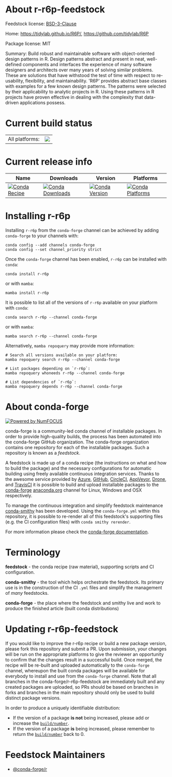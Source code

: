 About r-r6p-feedstock
=====================

Feedstock license: [BSD-3-Clause](https://github.com/conda-forge/r-r6p-feedstock/blob/main/LICENSE.txt)

Home: https://tidylab.github.io/R6P/, https://github.com/tidylab/R6P

Package license: MIT

Summary: Build robust and maintainable software with object-oriented design patterns in R. Design patterns abstract and present in neat, well-defined components and interfaces the experience of many software designers and architects over many years of solving similar problems. These are solutions that have withstood the test of time with respect to re-usability, flexibility, and maintainability. 'R6P' provides abstract base classes with examples for a few known design patterns. The patterns were selected by their applicability to analytic projects in R. Using these patterns in R projects have proven effective in dealing with the complexity that data-driven applications possess.

Current build status
====================


<table><tr><td>All platforms:</td>
    <td>
      <a href="https://dev.azure.com/conda-forge/feedstock-builds/_build/latest?definitionId=14037&branchName=main">
        <img src="https://dev.azure.com/conda-forge/feedstock-builds/_apis/build/status/r-r6p-feedstock?branchName=main">
      </a>
    </td>
  </tr>
</table>

Current release info
====================

| Name | Downloads | Version | Platforms |
| --- | --- | --- | --- |
| [![Conda Recipe](https://img.shields.io/badge/recipe-r--r6p-green.svg)](https://anaconda.org/conda-forge/r-r6p) | [![Conda Downloads](https://img.shields.io/conda/dn/conda-forge/r-r6p.svg)](https://anaconda.org/conda-forge/r-r6p) | [![Conda Version](https://img.shields.io/conda/vn/conda-forge/r-r6p.svg)](https://anaconda.org/conda-forge/r-r6p) | [![Conda Platforms](https://img.shields.io/conda/pn/conda-forge/r-r6p.svg)](https://anaconda.org/conda-forge/r-r6p) |

Installing r-r6p
================

Installing `r-r6p` from the `conda-forge` channel can be achieved by adding `conda-forge` to your channels with:

```
conda config --add channels conda-forge
conda config --set channel_priority strict
```

Once the `conda-forge` channel has been enabled, `r-r6p` can be installed with `conda`:

```
conda install r-r6p
```

or with `mamba`:

```
mamba install r-r6p
```

It is possible to list all of the versions of `r-r6p` available on your platform with `conda`:

```
conda search r-r6p --channel conda-forge
```

or with `mamba`:

```
mamba search r-r6p --channel conda-forge
```

Alternatively, `mamba repoquery` may provide more information:

```
# Search all versions available on your platform:
mamba repoquery search r-r6p --channel conda-forge

# List packages depending on `r-r6p`:
mamba repoquery whoneeds r-r6p --channel conda-forge

# List dependencies of `r-r6p`:
mamba repoquery depends r-r6p --channel conda-forge
```


About conda-forge
=================

[![Powered by
NumFOCUS](https://img.shields.io/badge/powered%20by-NumFOCUS-orange.svg?style=flat&colorA=E1523D&colorB=007D8A)](https://numfocus.org)

conda-forge is a community-led conda channel of installable packages.
In order to provide high-quality builds, the process has been automated into the
conda-forge GitHub organization. The conda-forge organization contains one repository
for each of the installable packages. Such a repository is known as a *feedstock*.

A feedstock is made up of a conda recipe (the instructions on what and how to build
the package) and the necessary configurations for automatic building using freely
available continuous integration services. Thanks to the awesome service provided by
[Azure](https://azure.microsoft.com/en-us/services/devops/), [GitHub](https://github.com/),
[CircleCI](https://circleci.com/), [AppVeyor](https://www.appveyor.com/),
[Drone](https://cloud.drone.io/welcome), and [TravisCI](https://travis-ci.com/)
it is possible to build and upload installable packages to the
[conda-forge](https://anaconda.org/conda-forge) [anaconda.org](https://anaconda.org/)
channel for Linux, Windows and OSX respectively.

To manage the continuous integration and simplify feedstock maintenance
[conda-smithy](https://github.com/conda-forge/conda-smithy) has been developed.
Using the ``conda-forge.yml`` within this repository, it is possible to re-render all of
this feedstock's supporting files (e.g. the CI configuration files) with ``conda smithy rerender``.

For more information please check the [conda-forge documentation](https://conda-forge.org/docs/).

Terminology
===========

**feedstock** - the conda recipe (raw material), supporting scripts and CI configuration.

**conda-smithy** - the tool which helps orchestrate the feedstock.
                   Its primary use is in the construction of the CI ``.yml`` files
                   and simplify the management of *many* feedstocks.

**conda-forge** - the place where the feedstock and smithy live and work to
                  produce the finished article (built conda distributions)


Updating r-r6p-feedstock
========================

If you would like to improve the r-r6p recipe or build a new
package version, please fork this repository and submit a PR. Upon submission,
your changes will be run on the appropriate platforms to give the reviewer an
opportunity to confirm that the changes result in a successful build. Once
merged, the recipe will be re-built and uploaded automatically to the
`conda-forge` channel, whereupon the built conda packages will be available for
everybody to install and use from the `conda-forge` channel.
Note that all branches in the conda-forge/r-r6p-feedstock are
immediately built and any created packages are uploaded, so PRs should be based
on branches in forks and branches in the main repository should only be used to
build distinct package versions.

In order to produce a uniquely identifiable distribution:
 * If the version of a package **is not** being increased, please add or increase
   the [``build/number``](https://docs.conda.io/projects/conda-build/en/latest/resources/define-metadata.html#build-number-and-string).
 * If the version of a package **is** being increased, please remember to return
   the [``build/number``](https://docs.conda.io/projects/conda-build/en/latest/resources/define-metadata.html#build-number-and-string)
   back to 0.

Feedstock Maintainers
=====================

* [@conda-forge/r](https://github.com/orgs/conda-forge/teams/r/)

